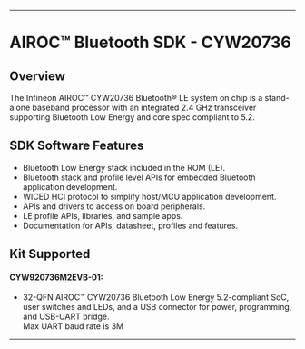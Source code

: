 ------------------------------------------------------------------------------------
# AIROC&#8482; Bluetooth SDK - CYW20736

## Overview
The Infineon AIROC&#8482; CYW20736 Bluetooth&#174; LE system on chip is a stand-alone baseband processor with an integrated 2.4 GHz transceiver supporting Bluetooth Low Energy and core spec compliant to 5.2.

## SDK Software Features
- Bluetooth Low Energy stack included in the ROM (LE).
- Bluetooth stack and profile level APIs for embedded Bluetooth application development.
- WICED HCI protocol to simplify host/MCU application development.
- APIs and drivers to access on board peripherals.
- LE profile APIs, libraries, and sample apps.
- Documentation for APIs, datasheet, profiles and features.

## Kit Supported
#### CYW920736M2EVB-01:
- 32-QFN AIROC&#8482; CYW20736 Bluetooth Low Energy 5.2-compliant SoC,
  user switches and LEDs, and a USB connector for power,
  programming, and USB-UART bridge. <br>
  Max UART baud rate is 3M

------------------------------------------------------------------------------------
